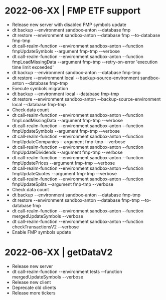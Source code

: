 
# 2022-06-XX | FMP ETF support

- Release new server with disabled FMP symbols update
- dt backup --environment sandbox-anton --database fmp
- dt restore --environment sandbox-anton --database fmp --to-database fmp-tmp
- dt call-realm-function --environment sandbox-anton --function fmpUpdateSymbols --argument fmp-tmp --verbose
- dt call-realm-function --environment sandbox-anton --function fmpLoadMissingData --argument fmp-tmp --retry-on-error 'execution time limit exceeded'
- dt backup --environment sandbox-anton --database fmp-tmp
- dt restore --environment local --backup-source-environment sandbox-anton --database fmp-tmp
- Execute symbols migration
- dt backup --environment local --database fmp-tmp
- dt restore --environment sandbox-anton --backup-source-environment local --database fmp-tmp
- Check data count
- dt call-realm-function --environment sandbox-anton --function fmpLoadMissingData --argument fmp-tmp --verbose
- dt call-realm-function --environment sandbox-anton --function fmpUpdateSymbols --argument fmp-tmp --verbose
- dt call-realm-function --environment sandbox-anton --function fmpUpdateCompanies --argument fmp-tmp --verbose
- dt call-realm-function --environment sandbox-anton --function fmpUpdateDividends --argument fmp-tmp --verbose
- dt call-realm-function --environment sandbox-anton --function fmpUpdatePrices --argument fmp-tmp --verbose
- dt call-realm-function --environment sandbox-anton --function fmpUpdateQuotes --argument fmp-tmp --verbose
- dt call-realm-function --environment sandbox-anton --function fmpUpdateSplits --argument fmp-tmp --verbose
- Check data count
- dt backup --environment sandbox-anton --database fmp-tmp
- dt restore --environment sandbox-anton --database fmp-tmp --to-database fmp
- dt call-realm-function --environment sandbox-anton --function mergedUpdateSymbols --verbose
- dt call-realm-function --environment sandbox-anton --function checkTransactionsV2 --verbose
- Enable FMP symbols update

# 2022-06-XX | getDataV2

- Release new server
- dt call-realm-function --environment tests --function mergedUpdateSymbols --verbose
- Release new client
- Deprecate old clients
- Release more tickers
